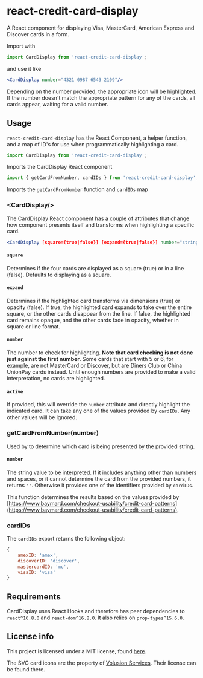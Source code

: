 # react-credit-card-display

A React component for displaying Visa, MasterCard, American Express and Discover cards in a form.

Import with

```js
import CardDisplay from 'react-credit-card-display';
```

and use it like

```jsx
<CardDisplay number="4321 0987 6543 2109"/>
```

Depending on the number provided, the appropriate icon will be highlighted. If the number doesn't match the appropriate pattern for any of the cards, all cards appear, waiting for a valid number.

## Usage

`react-credit-card-display` has the React Component, a helper function, and a map of ID's for use when programmatically highlighting a card.

```js
import CardDisplay from 'react-credit-card-display';
```
Imports the CardDisplay React component


```js
import { getCardFromNumber, cardIDs } from 'react-credit-card-display';
```
Imports the `getCardFromNumber` function and `cardIDs` map

### &lt;CardDisplay/>

The CardDisplay React component has a couple of attributes that change how component presents itself and transforms when highlighting a specific card.

```jsx
<CardDisplay [square={true|false}] [expand={true|false}] number="string" active="amex|discover|mc|visa" />
```

#### `square`
Determines if the four cards are displayed as a square (true) or in a line (false). Defaults to displaying as a square.

#### `expand`
Determines if the highlighted card transforms via dimensions (true) or opacity (false). If true, the highlighted card expands to take over the entire square, or the other cards disappear from the line. If false, the highlighted card remains opaque, and the other cards fade in opacity, whether in square or line format.

#### `number`
The number to check for highlighting. __Note that card checking is not done just against the first number.__ Some cards that start with 5 or 6, for example, are not MasterCard or Discover, but are Diners Club or China UnionPay cards instead. Until enough numbers are provided to make a valid interpretation, no cards are highlighted.

#### `active`
If provided, this will override the `number` attribute and directly highlight the indicated card. It can take any one of the values provided by `cardIDs`. Any other values will be ignored.

### getCardFromNumber(number)

Used by <CardDisplay/> to determine which card is being presented by the provided string.

#### `number`
The string value to be interpreted. If it includes anything other than numbers and spaces, or it cannot determine the card from the provided numbers, it returns `''`. Otherwise it provides one of the identifiers provided by `cardIDs`.

This function determines the results based on the values provided by [https://www.baymard.com/checkout-usability/credit-card-patterns](https://www.baymard.com/checkout-usability/credit-card-patterns).

### cardIDs

The `cardIDs` export returns the following object:

```js
{
	amexID: 'amex',
	discoverID: 'discover',
	mastercardID: 'mc',
	visaID: 'visa'
}
```

## Requirements

CardDisplay uses React Hooks and therefore has peer dependencies to `react^16.8.0` and `react-dom^16.8.0`. It also relies on `prop-types^15.6.0`.

## License info

This project is licensed under a MIT license, found [here](./LICENSE.md).

The SVG card icons are the property of [Volusion Services](https://codepen.io/volusion/pen/ogqWoj). Their license can be found there. 